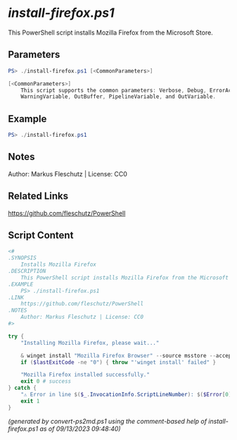 *install-firefox.ps1*
================

This PowerShell script installs Mozilla Firefox from the Microsoft Store.

Parameters
----------
```powershell
PS> ./install-firefox.ps1 [<CommonParameters>]

[<CommonParameters>]
    This script supports the common parameters: Verbose, Debug, ErrorAction, ErrorVariable, WarningAction, 
    WarningVariable, OutBuffer, PipelineVariable, and OutVariable.
```

Example
-------
```powershell
PS> ./install-firefox.ps1

```

Notes
-----
Author: Markus Fleschutz | License: CC0

Related Links
-------------
https://github.com/fleschutz/PowerShell

Script Content
--------------
```powershell
<#
.SYNOPSIS
	Installs Mozilla Firefox
.DESCRIPTION
	This PowerShell script installs Mozilla Firefox from the Microsoft Store.
.EXAMPLE
	PS> ./install-firefox.ps1
.LINK
	https://github.com/fleschutz/PowerShell
.NOTES
	Author: Markus Fleschutz | License: CC0
#>

try {
	"Installing Mozilla Firefox, please wait..."

	& winget install "Mozilla Firefox Browser" --source msstore --accept-package-agreements --accept-source-agreements
	if ($lastExitCode -ne "0") { throw "'winget install' failed" }

	"Mozilla Firefox installed successfully."
	exit 0 # success
} catch {
	"⚠️ Error in line $($_.InvocationInfo.ScriptLineNumber): $($Error[0])"
	exit 1
}
```

*(generated by convert-ps2md.ps1 using the comment-based help of install-firefox.ps1 as of 09/13/2023 09:48:40)*

